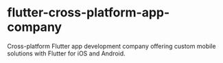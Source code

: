 # flutter-cross-platform-app-company
Cross-platform Flutter app development company offering custom mobile solutions with Flutter for iOS and Android.
